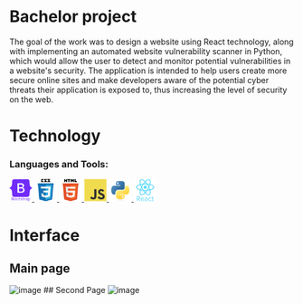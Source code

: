 # Bachelor project 
The goal of the work was to design a website using React technology, along with implementing an automated website vulnerability scanner in Python, which would allow the user to detect and monitor potential vulnerabilities in a website's security. The application is intended to help users create more secure online sites and make developers aware of the potential cyber threats their application is exposed to, thus increasing the level of security on the web.

# Technology
<h3 align="left">Languages and Tools:</h3>
<p align="left"> <a href="https://getbootstrap.com" target="_blank" rel="noreferrer"> <img src="https://raw.githubusercontent.com/devicons/devicon/master/icons/bootstrap/bootstrap-plain-wordmark.svg" alt="bootstrap" width="40" height="40"/> </a> <a href="https://www.w3schools.com/css/" target="_blank" rel="noreferrer"> <img src="https://raw.githubusercontent.com/devicons/devicon/master/icons/css3/css3-original-wordmark.svg" alt="css3" width="40" height="40"/> </a> <a href="https://www.w3.org/html/" target="_blank" rel="noreferrer"> <img src="https://raw.githubusercontent.com/devicons/devicon/master/icons/html5/html5-original-wordmark.svg" alt="html5" width="40" height="40"/> </a> <a href="https://developer.mozilla.org/en-US/docs/Web/JavaScript" target="_blank" rel="noreferrer"> <img src="https://raw.githubusercontent.com/devicons/devicon/master/icons/javascript/javascript-original.svg" alt="javascript" width="40" height="40"/> </a> <a href="https://www.python.org" target="_blank" rel="noreferrer"> <img src="https://raw.githubusercontent.com/devicons/devicon/master/icons/python/python-original.svg" alt="python" width="40" height="40"/> </a> <a href="https://reactjs.org/" target="_blank" rel="noreferrer"> <img src="https://raw.githubusercontent.com/devicons/devicon/master/icons/react/react-original-wordmark.svg" alt="react" width="40" height="40"/> </a> </p>

# Interface

## Main page 
<img width="485" alt="image" src="https://github.com/JakubWil/bachelor-project/assets/97703484/8f16b675-f50c-4698-b19b-a8b476865b47">
## Second Page 
<img width="513" alt="image" src="https://github.com/JakubWil/bachelor-project/assets/97703484/aabf0d2e-59f3-4858-a009-219d9910b8f3">

